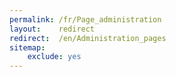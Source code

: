 ```yaml
---
permalink: /fr/Page_administration
layout:    redirect
redirect:  /en/Administration_pages
sitemap:
    exclude: yes
---
```

